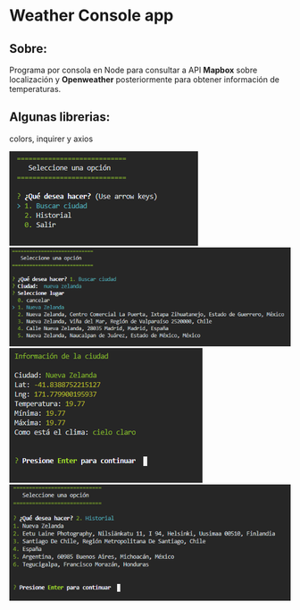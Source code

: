 # Weather Console app 

## Sobre: 
Programa por consola en Node para consultar a API **Mapbox** sobre localización y **Openweather** posteriormente para obtener información de temperaturas. 

## Algunas librerias:
colors, inquirer y axios

![alt text](./images/preview1.png)
![alt text](./images/preview2.png)
![alt text](./images/preview3.png)
![alt text](./images/preview4.png)
